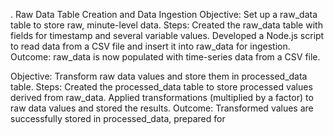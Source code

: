 . Raw Data Table Creation and Data Ingestion
Objective: Set up a raw_data table to store raw, minute-level data.
Steps:
Created the raw_data table with fields for timestamp and several variable values.
Developed a Node.js script to read data from a CSV file and insert it into raw_data for ingestion.
Outcome: raw_data is now populated with time-series data from a CSV file.

Objective: Transform raw data values and store them in processed_data table.
Steps:
Created the processed_data table to store processed values derived from raw_data.
Applied transformations (multiplied by a factor) to raw data values and stored the results.
Outcome: Transformed values are successfully stored in processed_data, prepared for
